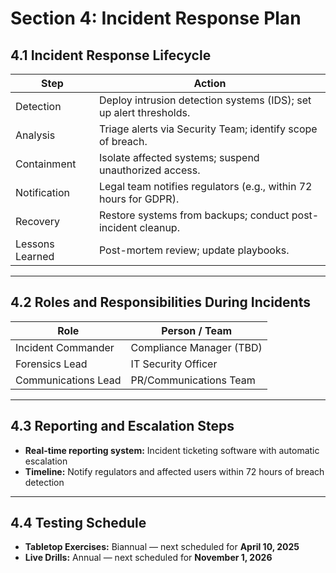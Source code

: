 # Section 4: Incident Response Plan

## 4.1 Incident Response Lifecycle

| Step        | Action                                                                 |
|-------------|------------------------------------------------------------------------|
| Detection   | Deploy intrusion detection systems (IDS); set up alert thresholds.     |
| Analysis    | Triage alerts via Security Team; identify scope of breach.             |
| Containment | Isolate affected systems; suspend unauthorized access.                 |
| Notification| Legal team notifies regulators (e.g., within 72 hours for GDPR).       |
| Recovery    | Restore systems from backups; conduct post-incident cleanup.           |
| Lessons Learned | Post-mortem review; update playbooks.                           |

---

## 4.2 Roles and Responsibilities During Incidents

| Role                | Person / Team            |
|---------------------|--------------------------|
| Incident Commander  | Compliance Manager (TBD) |
| Forensics Lead      | IT Security Officer      |
| Communications Lead | PR/Communications Team   |

---

## 4.3 Reporting and Escalation Steps

- **Real-time reporting system:** Incident ticketing software with automatic escalation  
- **Timeline:** Notify regulators and affected users within 72 hours of breach detection  

---

## 4.4 Testing Schedule

- **Tabletop Exercises:** Biannual — next scheduled for **April 10, 2025**  
- **Live Drills:** Annual — next scheduled for **November 1, 2026**
